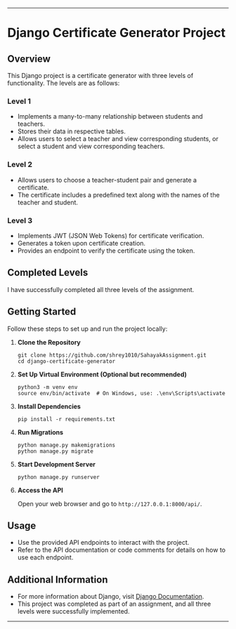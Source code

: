 
---

# Django Certificate Generator Project

## Overview

This Django project is a certificate generator with three levels of functionality. The levels are as follows:

### Level 1

- Implements a many-to-many relationship between students and teachers.
- Stores their data in respective tables.
- Allows users to select a teacher and view corresponding students, or select a student and view corresponding teachers.

### Level 2

- Allows users to choose a teacher-student pair and generate a certificate.
- The certificate includes a predefined text along with the names of the teacher and student.

### Level 3

- Implements JWT (JSON Web Tokens) for certificate verification.
- Generates a token upon certificate creation.
- Provides an endpoint to verify the certificate using the token.

## Completed Levels

I have successfully completed all three levels of the assignment.

## Getting Started

Follow these steps to set up and run the project locally:

1. **Clone the Repository**

    ```
    git clone https://github.com/shrey1010/SahayakAssignment.git
    cd django-certificate-generator
    ```

2. **Set Up Virtual Environment (Optional but recommended)**

    ```
    python3 -m venv env
    source env/bin/activate  # On Windows, use: .\env\Scripts\activate
    ```

3. **Install Dependencies**

    ```
    pip install -r requirements.txt
    ```

4. **Run Migrations**

    ```
    python manage.py makemigrations
    python manage.py migrate
    ```

5. **Start Development Server**

    ```
    python manage.py runserver
    ```

6. **Access the API**

    Open your web browser and go to `http://127.0.0.1:8000/api/`.

## Usage

- Use the provided API endpoints to interact with the project.
- Refer to the API documentation or code comments for details on how to use each endpoint.

## Additional Information

- For more information about Django, visit [Django Documentation](https://docs.djangoproject.com/en/3.2/).
- This project was completed as part of an assignment, and all three levels were successfully implemented.

---

